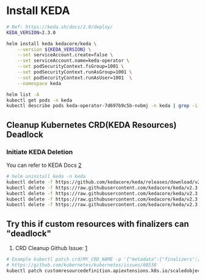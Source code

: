 # Install KEDA

```sh
# Ref: https://keda.sh/docs/2.0/deploy/
KEDA_VERSION=2.3.0

helm install keda kedacore/keda \
    --version ${KEDA_VERSION} \
    --set serviceAccount.create=false \
    --set serviceAccount.name=keda-operator \
    --set podSecurityContext.fsGroup=1001 \
    --set podSecurityContext.runAsGroup=1001 \
    --set podSecurityContext.runAsUser=1001  \
    --namespace keda
```

```sh
helm list -A
kubectl get pods -n keda
kubectl describe pods keda-operator-7d697b9c5b-nvbmj -n keda | grep -i aws   # ensure IRSA annotation working.
```

## Cleanup Kubernetes CRD(KEDA Resources) Deadlock

### Initiate KEDA Deletion

You can refer to KEDA Docs [2]

```sh
# helm uninstall keda -n keda
kubectl delete -f https://github.com/kedacore/keda/releases/download/v2.3.0/keda-2.3.0.yaml
kubectl delete -f https://raw.githubusercontent.com/kedacore/keda/v2.3.0/config/crd/bases/keda.sh_scaledobjects.yaml
kubectl delete -f https://raw.githubusercontent.com/kedacore/keda/v2.3.0/config/crd/bases/keda.sh_scaledjobs.yaml
kubectl delete -f https://raw.githubusercontent.com/kedacore/keda/v2.3.0/config/crd/bases/keda.sh_triggerauthentications.yaml
kubectl delete -f https://raw.githubusercontent.com/kedacore/keda/v2.3.0/config/crd/bases/keda.sh_clustertriggerauthentications.yaml
```

## Try this if custom resources with finalizers can "deadlock"

1. CRD Cleanup Github Issue: [1]

```sh
# Example kubectl patch crd/MY_CRD_NAME -p '{"metadata":{"finalizers":[]}}' --type=merge
# https://github.com/kubernetes/kubernetes/issues/60538
kubectl patch customresourcedefinition.apiextensions.k8s.io/scaledobjects.keda.sh -p '{"metadata":{"finalizers":[]}}' --type=merge
```

[1]: https://github.com/kubernetes/kubernetes/issues/60538
[2]: https://keda.sh/docs/2.1/deploy/#install
